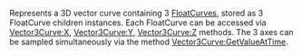Represents a 3D vector curve containing 3 [FloatCurves](https://create.roblox.com/docs/reference/engine/classes/FloatCurve), stored as
3 FloatCurve children instances. Each FloatCurve can be accessed via
[Vector3Curve:X](https://create.roblox.com/docs/reference/engine/classes/Vector3Curve#X), [Vector3Curve:Y](https://create.roblox.com/docs/reference/engine/classes/Vector3Curve#Y), [Vector3Curve:Z](https://create.roblox.com/docs/reference/engine/classes/Vector3Curve#Z) methods. The 3 axes can
be sampled simultaneously via the method [Vector3Curve:GetValueAtTime](https://create.roblox.com/docs/reference/engine/classes/Vector3Curve#GetValueAtTime).